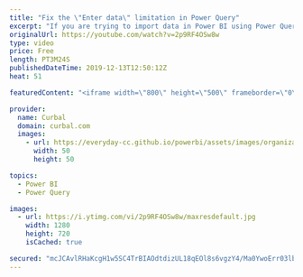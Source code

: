 ```yaml
---
title: "Fix the \"Enter data\" limitation in Power Query"
excerpt: "If you are trying to import data in Power BI using Power Query \"Enter Data\", you might see this message: \"The clipboard contents are too large to be pasted into the table. Please split your data into multiple tables with less than 3,000 cells\".  In this video I will show you one way to get around it."
originalUrl: https://youtube.com/watch?v=2p9RF4OSw8w
type: video
price: Free
length: PT3M24S
publishedDateTime: 2019-12-13T12:50:12Z
heat: 51

featuredContent: "<iframe width=\"800\" height=\"500\" frameborder=\"0\" src=\"https://www.youtube.com/embed/2p9RF4OSw8w\" allow=\"accelerometer; autoplay; encrypted-media; gyroscope; picture-in-picture\" allowfullscreen></iframe>"

provider:
  name: Curbal
  domain: curbal.com
  images:
    - url: https://everyday-cc.github.io/powerbi/assets/images/organizations/curbal.com-50x50.jpg
      width: 50
      height: 50

topics:
  - Power BI
  - Power Query

images:
  - url: https://i.ytimg.com/vi/2p9RF4OSw8w/maxresdefault.jpg
    width: 1280
    height: 720
    isCached: true

secured: "mcJCAvlRHaKcgH1w5SC4TrBIAOdtdizUL18qEOl8s6vgzY4/Ma0YwoErr03lb6qU4yNZAKDBff6X+68EBTJAOcBKWVLvBQSxQ+rOkIpkg5aHJyQp2Jl5ZdvVYnq4TrBKIg1ZqV/nXt5Hlb2fX4OCn3bpoUwh/sDZe2ehQLczGne54ewST7b41TILNX2fRMNcZ3Pf6G+NCJXExMb41x3MyV/uVhFjD/JFItozfiGChH65euhju9W2QIkn9QSrDHCA5dAtXLh1wQYo3ighY1ZSploNL2y2vFYUkAvP1BrADXTbypB0JqnLmxfuZbanT29FXRnSCJZEAOTfA2JZVM74pJqzF9QdX0Hy5NH19V5OKooonjUNj2TLs6R4QrBG+cvhG6Bg0+d3t/wnyZLY9b/VTfyjL4yD400YX+XzOzRq3Hc=;9MCZ87xeLjflE6TNVWFS5g=="
---
```


